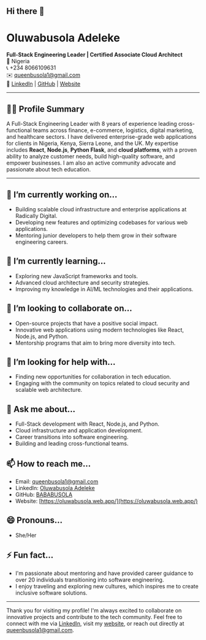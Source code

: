 ## Hi there 👋

<!--
**BABABUSOLA/BABABUSOLA** is a ✨ _special_ ✨ repository because its `README.md` (this file) appears on your GitHub profile.

Here are some ideas to get you started:

- 🔭 I’m currently working on ...
- 🌱 I’m currently learning ...
- 👯 I’m looking to collaborate on ...
- 🤔 I’m looking for help with ...
- 💬 Ask me about ...
- 📫 How to reach me: ...
- 😄 Pronouns: ...
- ⚡ Fun fact: ...
-->

# Oluwabusola Adeleke

**Full-Stack Engineering Leader | Certified Associate Cloud Architect**  
📍 Nigeria  
📞 +234 8066109631  
✉️ [queenbusola1@gmail.com](mailto:queenbusola1@gmail.com)  
🔗 [LinkedIn](https://www.linkedin.com/in/adeleke-oluwabusola/) | [GitHub](https://github.com/BABABUSOLA) | [Website](https://oluwabusola.web.app/)

---

## 👩‍💻 Profile Summary

A Full-Stack Engineering Leader with 8 years of experience leading cross-functional teams across finance, e-commerce, logistics, digital marketing, and healthcare sectors. I have delivered enterprise-grade web applications for clients in Nigeria, Kenya, Sierra Leone, and the UK. My expertise includes **React**, **Node.js**, **Python Flask**, and **cloud platforms**, with a proven ability to analyze customer needs, build high-quality software, and empower businesses. I am also an active community advocate and passionate about tech education.

---

## 🔭 I’m currently working on...
- Building scalable cloud infrastructure and enterprise applications at Radically Digital.
- Developing new features and optimizing codebases for various web applications.
- Mentoring junior developers to help them grow in their software engineering careers.

## 🌱 I’m currently learning...
- Exploring new JavaScript frameworks and tools.
- Advanced cloud architecture and security strategies.
- Improving my knowledge in AI/ML technologies and their applications.

## 👯 I’m looking to collaborate on...
- Open-source projects that have a positive social impact.
- Innovative web applications using modern technologies like React, Node.js, and Python.
- Mentorship programs that aim to bring more diversity into tech.

## 🤔 I’m looking for help with...
- Finding new opportunities for collaboration in tech education.
- Engaging with the community on topics related to cloud security and scalable web architecture.

## 💬 Ask me about...
- Full-Stack development with React, Node.js, and Python.
- Cloud infrastructure and application development.
- Career transitions into software engineering.
- Building and leading cross-functional teams.

## 📫 How to reach me...
- Email: [queenbusola1@gmail.com](mailto:queenbusola1@gmail.com)
- LinkedIn: [Oluwabusola Adeleke](https://www.linkedin.com/in/adeleke-oluwabusola/)
- GitHub: [BABABUSOLA](https://github.com/BABABUSOLA)
- Website: [https://oluwabusola.web.app/](https://oluwabusola.web.app/)

## 😄 Pronouns...
- She/Her

## ⚡ Fun fact...
- I'm passionate about mentoring and have provided career guidance to over 20 individuals transitioning into software engineering.
- I enjoy traveling and exploring new cultures, which inspires me to create inclusive software solutions.

---

Thank you for visiting my profile! I'm always excited to collaborate on innovative projects and contribute to the tech community. Feel free to connect with me via [LinkedIn](#), visit my [website](https://oluwabusola.web.app/), or reach out directly at [queenbusola1@gmail.com](mailto:queenbusola1@gmail.com).
